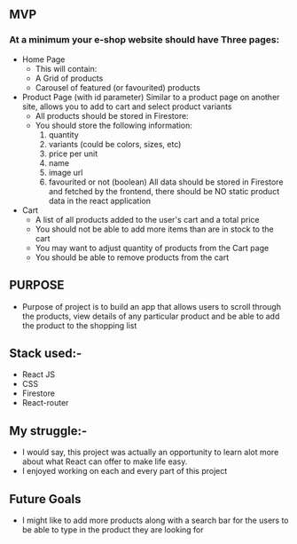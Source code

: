 ## MVP
### At a minimum your e-shop website should have Three pages:

- Home Page
   - This will contain:
   - A Grid of products
   - Carousel of featured (or favourited) products
- Product Page (with id parameter) Similar to a product page on another site, allows you to add to cart and select product variants
   - All products should be stored in Firestore:
   - You should store the following information:
     1. quantity
     2. variants (could be colors, sizes, etc)
     3. price per unit
     4. name
     5. image url
     6. favourited or not (boolean) All data should be stored in Firestore and fetched by the frontend, there should be NO static product data in the react application
- Cart
  - A list of all products added to the user's cart and a total price
  - You should not be able to add more items than are in stock to the cart
  - You may want to adjust quantity of products from the    Cart page
  - You should be able to remove products from the cart

## PURPOSE
 - Purpose of project is to build an app that allows users to scroll through the products, view details of any particular product and be able to add the product to the shopping list

## Stack used:-
 - React JS
 - CSS
 - Firestore
 - React-router

## My struggle:-
 - I would say, this project was actually an opportunity to learn alot more about what React can offer to make life easy.
 - I enjoyed working on each and every part of this project

## Future Goals
 - I might like to add more products along with a search bar for the users to be able to type in the product they are looking for 

 

 

 
 


